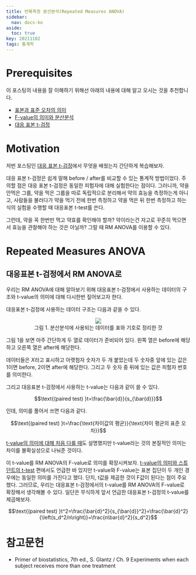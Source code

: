 ```yaml
---
title: 반복측정 분산분석(Repeated Measures ANOVA)
sidebar:
  nav: docs-ko
aside:
  toc: true
key: 20211102
tags: 통계학
---
```


# Prerequisites

이 포스팅의 내용을 잘 이해하기 위해선 아래의 내용에 대해 알고 오시는 것을 추천합니다.

* [표본과 표준 오차의 의미](https://angeloyeo.github.io/2020/02/12/standard_error.html)
* [F-value의 의미와 분산분석](https://angeloyeo.github.io/2020/02/29/ANOVA.html)
* [대응 표본 t-검정](https://angeloyeo.github.io/2021/10/29/paired_t_test.html)

# Motivation

저번 포스팅인 [대응 표본 t-검정](https://angeloyeo.github.io/2021/10/29/paired_t_test.html)에서 무엇을 배웠는지 간단하게 복습해보자.

대응 표본 t-검정은 쉽게 말해 before / after를 비교할 수 있는 통계적 방법이었다. 주의할 점은 대응 표본 t-검정은 동일한 피험자에 대해 실험한다는 점이다. 그러니까, 약을 안먹은 그룹, 약을 먹은 그룹을 따로 독립적으로 분리해서 약의 효능을 측정하는게 아니고, 사람들을 불러다가 약을 먹기 전에 한번 측정하고 약을 먹은 뒤 한번 측정하고 하는 식의 실험을 수행할 때 대응표본 t-test를 쓴다.

그런데, 약을 꼭 한번만 먹고 약효를 확인해야 할까? 약이라는건 자고로 꾸준히 먹으면서 효능을 관찰해야 하는 것은 아닐까? 그럴 때 RM ANOVA를 이용할 수 있다.

# Repeated Measures ANOVA

## 대응표본 t-검정에서 RM ANOVA로

우리는 RM ANOVA에 대해 알아보기 위해 대응표본 t-검정에서 사용하는 데이터의 구조와 t-value의 의미에 대해 다시한번 짚어보고자 한다. 

대응표본 t-검정에 사용하는 데이터 구조는 다음과 같을 수 있다.

<p align = "center">
  <img src = "https://raw.githubusercontent.com/angeloyeo/angeloyeo.github.io/master/pics/2021-11-02-RM_ANOVA/pic1.png">
  <br>
  그림 1. 분산분석에 사용되는 데이터를 표와 기호로 정리한 것
</p>

그림 1을 보면 아주 간단하게 두 열로 데이터가 준비되어 있다. 왼쪽 열은 before에 해당하고 오른쪽 열은 after에 해당한다. 

데이터들은 $X$라고 표시하고 아랫첨자 숫자가 두 개 붙었는데 두 숫자중 앞에 있는 값은 $1$이면 before, $2$이면 after에 해당한다. 그리고 두 숫자 중 뒤에 있는 값은 피험자 번호를 의미한다.

그리고 대응표본 t-검정에서 사용하는 t-value는 다음과 같이 쓸 수 있다.

$$\text{(paired test) }t=\frac{\bar{d}}{s_{\bar{d}}}$$

인데, 의미를 풀어서 쓰면 다음과 같다.

$$\text{(paired test) }t=\frac{\text{차이값의 평균}}{\text{차이 평균의 표준 오차}}$$

[t-value의 의미에 대해 처음 다룰 때](https://angeloyeo.github.io/2020/02/13/Students_t_test.html)도 설명했지만 t-value라는 것의 본질적인 의미는 차이를 불확실성으로 나눠준 것이다. 

이 t-value를 RM ANOVA의 F-value로 의미를 확장시켜보자. [t-value의 의미와 스튜던트의 t-test](https://angeloyeo.github.io/2020/02/13/Students_t_test.html) 편에서도 언급한 바 있지만 t-value와 F-value는 표본 집단이 두 개인 경우에는 동일한 의미를 가진다고 했다. 단지, t값을 제곱한 것이 F값이 된다는 점이 주요했다. 그러므로, 우리는 대응표본 t-검정에서의 t-value를 RM ANOVA의 F-value로 확장해서 생각해볼 수 있다. 일단은 무식하게 앞서 언급한 대응표본 t-검정의 t-value를 제곱해보자.

$$\text{(paired test) }t^2=\frac{\bar{d}^2}{s_{\bar{d}}^2}=\frac{\bar{d}^2}{\left(s_d^2/n\right)}=\frac{n\bar{d}^2}{s_d^2}$$




# 참고문헌

* Primer of biostatistics, 7th ed., S. Glantz / Ch. 9 Experiments when each subject receives more than one treatment
